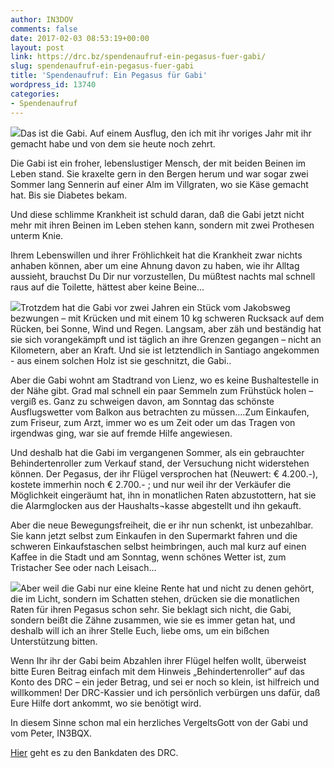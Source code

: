 ```yaml
---
author: IN3DOV
comments: false
date: 2017-02-03 08:53:19+00:00
layout: post
link: https://drc.bz/spendenaufruf-ein-pegasus-fuer-gabi/
slug: spendenaufruf-ein-pegasus-fuer-gabi
title: 'Spendenaufruf: Ein Pegasus für Gabi'
wordpress_id: 13740
categories:
- Spendenaufruf
---
```


[![](https://drc.bz/wp-content/uploads/2017/02/Gabi1.jpg)](https://drc.bz/spendenaufruf-ein-pegasus-fuer-gabi/gabi1/)Das ist die Gabi. Auf einem Ausflug, den ich mit ihr voriges Jahr mit ihr gemacht habe und von dem sie heute noch zehrt.

Die Gabi ist ein froher, lebenslustiger Mensch, der mit beiden Beinen im Leben stand. Sie kraxelte gern in den Bergen herum und war sogar zwei Sommer lang Sennerin auf einer Alm im Villgraten, wo sie Käse gemacht hat. Bis sie Diabetes bekam.

Und diese schlimme Krankheit ist schuld daran, daß die Gabi jetzt nicht mehr mit ihren Beinen im Leben stehen kann, sondern mit zwei Prothesen unterm Knie.

Ihrem Lebenswillen und ihrer Fröhlichkeit hat die Krankheit zwar nichts anhaben können, aber um eine Ahnung davon zu haben, wie ihr Alltag aussieht, brauchst Du Dir nur vorzustellen, Du müßtest nachts mal schnell raus auf die Toilette, hättest aber keine Beine...

[![](https://drc.bz/wp-content/uploads/2017/02/Gabi2.jpg)](https://drc.bz/spendenaufruf-ein-pegasus-fuer-gabi/gabi2/)Trotzdem hat die Gabi vor zwei Jahren ein Stück vom Jakobsweg bezwungen – mit Krücken und mit einem 10 kg schweren Rucksack auf dem Rücken, bei Sonne, Wind und Regen. Langsam, aber zäh und beständig hat sie sich vorangekämpft und ist täglich an ihre Grenzen gegangen – nicht an Kilometern, aber an Kraft. Und sie ist letztendlich in Santiago angekommen - aus einem solchen Holz ist sie geschnitzt, die Gabi..

Aber die Gabi wohnt am Stadtrand von Lienz, wo es keine Bushaltestelle in der Nähe gibt. Grad mal schnell ein paar Semmeln zum Frühstück holen – vergiß es. Ganz zu schweigen davon, am Sonntag das schönste Ausflugswetter vom Balkon aus betrachten zu müssen....Zum Einkaufen, zum Friseur, zum Arzt, immer wo es um Zeit oder um das Tragen von irgendwas ging, war sie auf fremde Hilfe angewiesen.

Und deshalb hat die Gabi im vergangenen Sommer, als ein gebrauchter Behindertenroller zum Verkauf stand, der Versuchung nicht widerstehen können. Der Pegasus, der ihr Flügel versprochen hat (Neuwert: € 4.200.-), kostete immerhin noch € 2.700.- ; und nur weil ihr der Verkäufer die Möglichkeit eingeräumt hat, ihn in monatlichen Raten abzustottern, hat sie die Alarmglocken aus der Haushalts¬kasse abgestellt und ihn gekauft.

Aber die neue Bewegungsfreiheit, die er ihr nun schenkt, ist unbezahlbar. Sie kann jetzt selbst zum Einkaufen in den Supermarkt fahren und die schweren Einkaufstaschen selbst heimbringen, auch mal kurz auf einen Kaffee in die Stadt und am Sonntag, wenn schönes Wetter ist, zum Tristacher See oder nach Leisach...

[![](https://drc.bz/wp-content/uploads/2017/02/Gabi3.jpg)](https://drc.bz/spendenaufruf-ein-pegasus-fuer-gabi/gabi3/)Aber weil die Gabi nur eine kleine Rente hat und nicht zu denen gehört, die im Licht, sondern im Schatten stehen, drücken sie die monatlichen Raten für ihren Pegasus schon sehr. Sie beklagt sich nicht, die Gabi, sondern beißt die Zähne zusammen, wie sie es immer getan hat, und deshalb will ich an ihrer Stelle Euch, liebe oms, um ein bißchen Unterstützung bitten.

Wenn Ihr ihr der Gabi beim Abzahlen ihrer Flügel helfen wollt, überweist bitte Euren Beitrag einfach mit dem Hinweis „Behindertenroller“ auf das Konto des DRC – ein jeder Betrag, und sei er noch so klein, ist hilfreich und willkommen!
Der DRC-Kassier und ich persönlich verbürgen uns dafür, daß Eure Hilfe dort ankommt, wo sie benötigt wird.

In diesem Sinne schon mal ein herzliches VergeltsGott von der Gabi und vom Peter, IN3BQX.



[Hier](https://drc.bz/kontakt/bankverbindung/) geht es zu den Bankdaten des DRC.
